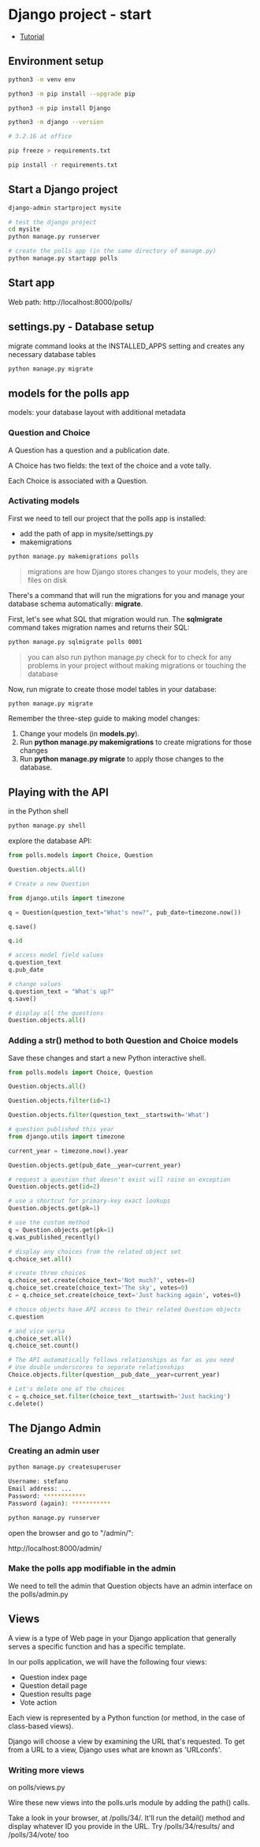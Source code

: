 # Django project - start

- [Tutorial](https://docs.djangoproject.com/en/3.2/intro/tutorial01/)

## Environment setup

```sh
python3 -m venv env

python3 -m pip install --upgrade pip

python3 -m pip install Django

python3 -m django --version

# 3.2.16 at office

pip freeze > requirements.txt

pip install -r requirements.txt
```

## Start a Django project

```sh
django-admin startproject mysite

# test the django project
cd mysite
python manage.py runserver

# create the polls app (in the same directory of manage.py)
python manage.py startapp polls
```

## Start app

Web path: http://localhost:8000/polls/

## settings.py - Database setup

migrate command looks at the INSTALLED_APPS setting and creates any necessary database tables

```sh
python manage.py migrate
```

## models for the polls app

models: your database layout with additional metadata

### Question and Choice

A Question has a question and a publication date.

A Choice has two fields: the text of the choice and a vote tally.

Each Choice is associated with a Question.

### Activating models

First we need to tell our project that the polls app is installed:

- add the path of app in mysite/settings.py
- makemigrations

```sh
python manage.py makemigrations polls
```

> migrations are how Django stores changes to your models, they are files on disk

There's a command that will run the migrations for you and manage your database schema automatically: **migrate**.

First, let's see what SQL that migration would run. The **sqlmigrate** command takes migration names and returns their SQL:

```sh
python manage.py sqlmigrate polls 0001
```

> you can also run
 python manage.py check
 for to check for any problems in your project without making migrations or touching the database

Now, run migrate to create those model tables in your database:

```sh
python manage.py migrate
```

Remember the three-step guide to making model changes:

1. Change your models (in **models.py**).
2. Run **python manage.py makemigrations** to create migrations for those changes
3. Run **python manage.py migrate** to apply those changes to the database.

## Playing with the API

in the Python shell

```sh
python manage.py shell
```

explore the database API:

```python
from polls.models import Choice, Question

Question.objects.all()

# Create a new Question

from django.utils import timezone

q = Question(question_text="What's new?", pub_date=timezone.now())

q.save()

q.id

# access model field values
q.question_text
q.pub_date

# change values
q.question_text = "What's up?"
q.save()

# display all the questions
Question.objects.all()
```

### Adding a __str__() method to both Question and Choice models

Save these changes and start a new Python interactive shell.

```python
from polls.models import Choice, Question

Question.objects.all()

Question.objects.filter(id=1)

Question.objects.filter(question_text__startswith='What')

# question published this year
from django.utils import timezone

current_year = timezone.now().year

Question.objects.get(pub_date__year=current_year)

# request a question that doesn't exist will raise an exception
Question.objects.get(id=2)

# use a shortcut for primary-key exact lookups
Question.objects.get(pk=1)

# use the custom method
q = Question.objects.get(pk=1)
q.was_published_recently()

# display any choices from the related object set
q.choice_set.all()

# create three choices
q.choice_set.create(choice_text='Not much?', votes=0)
q.choice_set.create(choice_text='The sky', votes=0)
c = q.choice_set.create(choice_text='Just hacking again', votes=0)

# choice objects have API access to their related Question objects
c.question

# and vice versa
q.choice_set.all()
q.choice_set.count()

# The API automatically follows relationships as far as you need
# Use double underscores to separate relationships
Choice.objects.filter(question__pub_date__year=current_year)

# Let's delete one of the choices
c = q.choice_set.filter(choice_text__startswith='Just hacking')
c.delete()
```

## The Django Admin

### Creating an admin user

```sh
python manage.py createsuperuser

Username: stefano
Email address: ...
Password: ************
Password (again): ***********

python manage.py runserver
```

open the browser and go to "/admin/":

http://localhost:8000/admin/

### Make the polls app modifiable in the admin

We need to tell the admin that Question objects have an admin interface on the polls/admin.py

## Views

A view is a type of Web page in your Django application that generally serves a specific function and has a specific template.

In our polls application, we will have the following four views:

- Question index page
- Question detail page
- Question results page
- Vote action

Each view is represented by a Python function (or method, in the case of class-based views).

Django will choose a view by examining the URL that's requested.
To get from a URL to a view, Django uses what are known as 'URLconfs'.

### Writing more views

on polls/views.py

Wire these new views into the polls.urls module by adding the path() calls.

Take a look in your browser, at /polls/34/. It'll run the detail() method and display whatever ID you provide in the URL.
Try /polls/34/results/ and /polls/34/vote/ too

